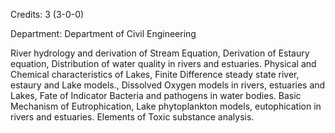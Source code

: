 Credits: 3 (3-0-0)

Department: Department of Civil Engineering

River hydrology and derivation of Stream Equation, Derivation of Estaury equation, Distribution of water quality in rivers and estuaries. Physical and Chemical characteristics of Lakes, Finite Difference steady state river, estaury and Lake models., Dissolved Oxygen models in rivers, estuaries and Lakes, Fate of Indicator Bacteria and pathogens in water bodies. Basic Mechanism of Eutrophication, Lake phytoplankton models, eutophication in rivers and estuaries. Elements of Toxic substance analysis.